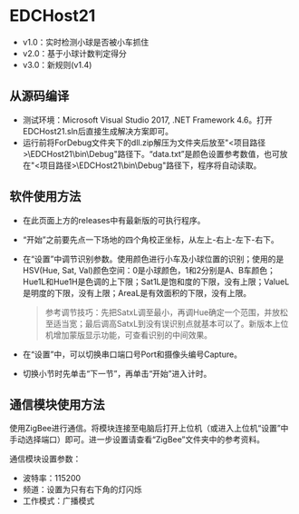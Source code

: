 # EDCHost21

- v1.0：实时检测小球是否被小车抓住
- v2.0：基于小球计数判定得分
- v3.0：新规则(v1.4)

## 从源码编译
- 测试环境：Microsoft Visual Studio 2017, .NET Framework 4.6。打开EDCHost21.sln后直接生成解决方案即可。
- 运行前将ForDebug文件夹下的dll.zip解压为文件夹后放至"<项目路径>\EDCHost21\bin\Debug"路径下。“data.txt”是颜色设置参考数值，也可放在"<项目路径>\EDCHost21\bin\Debug"路径下，程序将自动读取。

## 软件使用方法
- 在此页面上方的releases中有最新版的可执行程序。
- “开始”之前要先点一下场地的四个角校正坐标，从左上-右上-左下-右下。
- 在“设置”中调节识别参数。使用颜色进行小车及小球位置的识别；使用的是HSV(Hue, Sat, Val)颜色空间：0是小球颜色，1和2分别是A、B车颜色；Hue1L和Hue1H是色调的上下限；Sat1L是饱和度的下限，没有上限；ValueL是明度的下限，没有上限；AreaL是有效面积的下限，没有上限。
  
  > 参考调节技巧：先把SatxL调至最小，再调Hue确定一个范围，并放松至适当宽；最后调高SatxL到没有误识别点就基本可以了。新版本上位机增加蒙版显示功能，可查看识别的中间效果。
- 在“设置”中，可以切换串口端口号Port和摄像头编号Capture。
- 切换小节时先单击“下一节”，再单击“开始”进入计时。

## 通信模块使用方法
使用ZigBee进行通信。将模块连接至电脑后打开上位机（或进入上位机“设置”中手动选择端口）即可。进一步设置请查看“ZigBee”文件夹中的参考资料。

通信模块设置参数：

- 波特率：115200
- 频道：设置为只有右下角的灯闪烁
- 工作模式：广播模式